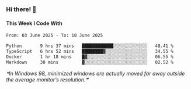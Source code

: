 ### Hi there! 👋

#### This Week I Code With
<!--START_SECTION:waka-->

```txt
From: 03 June 2025 - To: 10 June 2025

Python       9 hrs 37 mins   ████████████░░░░░░░░░░░░░   48.41 %
TypeScript   6 hrs 52 mins   ████████▓░░░░░░░░░░░░░░░░   34.55 %
Docker       1 hr 18 mins    █▓░░░░░░░░░░░░░░░░░░░░░░░   06.55 %
Markdown     30 mins         ▓░░░░░░░░░░░░░░░░░░░░░░░░   02.52 %
```

<!--END_SECTION:waka-->

<!--STARTS_HERE_QUOTE_README-->
<i>❝In Windows 98, minimized windows are actually moved far away outside the average monitor’s resolution.❞</i>
<!--ENDS_HERE_QUOTE_README-->
